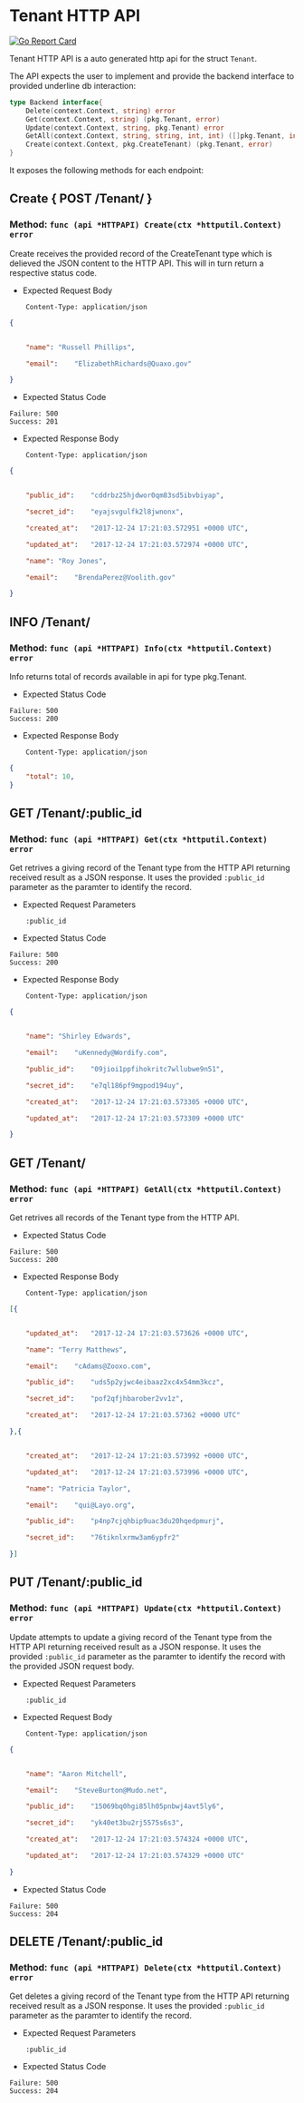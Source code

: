 Tenant HTTP API 
===============================

[![Go Report Card](https://goreportcard.com/badge/github.com/gokit/tenancykit/pkg/resources/tenantapi)](https://goreportcard.com/report/github.com/gokit/tenancykit/pkg/resources/tenantapi)

Tenant HTTP API is a auto generated http api for the struct `Tenant`.

The API expects the user to implement and provide the backend interface to provided underline db interaction:

```go
type Backend interface{
    Delete(context.Context, string) error
    Get(context.Context, string) (pkg.Tenant, error)
    Update(context.Context, string, pkg.Tenant) error
    GetAll(context.Context, string, string, int, int) ([]pkg.Tenant, int, error)
    Create(context.Context, pkg.CreateTenant) (pkg.Tenant, error)
}
```

It exposes the following methods for each endpoint:

## Create { POST /Tenant/ }
### Method: `func (api *HTTPAPI) Create(ctx *httputil.Context) error`

Create receives the provided record of the CreateTenant type which is delieved the 
JSON content to the HTTP API. This will in turn return a respective status code.

- Expected Request Body

```http
    Content-Type: application/json
```

```json
{


    "name":	"Russell Phillips",

    "email":	"ElizabethRichards@Quaxo.gov"

}
```

- Expected Status Code

```
Failure: 500
Success: 201
```

- Expected Response Body

```http
    Content-Type: application/json
```

```json
{


    "public_id":	"cddrbz25hjdwor0qm83sd5ibvbiyap",

    "secret_id":	"eyajsvgulfk2l8jwnonx",

    "created_at":	"2017-12-24 17:21:03.572951 +0000 UTC",

    "updated_at":	"2017-12-24 17:21:03.572974 +0000 UTC",

    "name":	"Roy Jones",

    "email":	"BrendaPerez@Voolith.gov"

}
```

## INFO /Tenant/
### Method: `func (api *HTTPAPI) Info(ctx *httputil.Context) error`

Info returns total of records available in api for type pkg.Tenant.

- Expected Status Code

```
Failure: 500
Success: 200
```

- Expected Response Body

```http
    Content-Type: application/json
```

```json
{
    "total": 10,
}
```

## GET /Tenant/:public_id
### Method: `func (api *HTTPAPI) Get(ctx *httputil.Context) error`

Get retrives a giving record of the Tenant type from the HTTP API returning received result as a JSON
response. It uses the provided `:public_id` parameter as the paramter to identify the record.

- Expected Request Parameters

```
    :public_id
```

- Expected Status Code

```
Failure: 500
Success: 200
```

- Expected Response Body

```http
    Content-Type: application/json
```

```json
{


    "name":	"Shirley Edwards",

    "email":	"uKennedy@Wordify.com",

    "public_id":	"09jioi1ppfihokritc7wllubwe9n51",

    "secret_id":	"e7ql186pf9mgpod194uy",

    "created_at":	"2017-12-24 17:21:03.573305 +0000 UTC",

    "updated_at":	"2017-12-24 17:21:03.573309 +0000 UTC"

}
```

## GET /Tenant/
### Method: `func (api *HTTPAPI) GetAll(ctx *httputil.Context) error`

Get retrives all records of the Tenant type from the HTTP API.

- Expected Status Code

```
Failure: 500
Success: 200
```

- Expected Response Body

```http
    Content-Type: application/json
```

```json
[{


    "updated_at":	"2017-12-24 17:21:03.573626 +0000 UTC",

    "name":	"Terry Matthews",

    "email":	"cAdams@Zooxo.com",

    "public_id":	"uds5p2yjwc4eibaaz2xc4x54mm3kcz",

    "secret_id":	"pof2qfjhbarober2vv1z",

    "created_at":	"2017-12-24 17:21:03.57362 +0000 UTC"

},{


    "created_at":	"2017-12-24 17:21:03.573992 +0000 UTC",

    "updated_at":	"2017-12-24 17:21:03.573996 +0000 UTC",

    "name":	"Patricia Taylor",

    "email":	"qui@Layo.org",

    "public_id":	"p4np7cjqhbip9uac3du20hqedpmurj",

    "secret_id":	"76tiknlxrmw3am6ypfr2"

}]
```

## PUT /Tenant/:public_id
### Method: `func (api *HTTPAPI) Update(ctx *httputil.Context) error`

Update attempts to update a giving record of the Tenant type from the HTTP API returning received result as a JSON
response. It uses the provided `:public_id` parameter as the paramter to identify the record with the provided JSON request body.

- Expected Request Parameters

```
    :public_id
```

- Expected Request Body

```http
    Content-Type: application/json
```

```json
{


    "name":	"Aaron Mitchell",

    "email":	"SteveBurton@Mudo.net",

    "public_id":	"15069bq0hgi85lh05pnbwj4avt5ly6",

    "secret_id":	"yk40et3bu2rj5575s6s3",

    "created_at":	"2017-12-24 17:21:03.574324 +0000 UTC",

    "updated_at":	"2017-12-24 17:21:03.574329 +0000 UTC"

}
```

- Expected Status Code

```
Failure: 500
Success: 204
```

## DELETE /Tenant/:public_id
### Method: `func (api *HTTPAPI) Delete(ctx *httputil.Context) error`

Get deletes a giving record of the Tenant type from the HTTP API returning received result as a JSON
response. It uses the provided `:public_id` parameter as the paramter to identify the record.

- Expected Request Parameters

```
    :public_id
```

- Expected Status Code

```
Failure: 500
Success: 204
```

